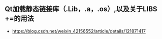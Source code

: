 ## Qt加载静态链接库（.Lib，.a，.os）,以及关于LIBS +=的用法
- https://blog.csdn.net/weixin_42156552/article/details/121871417